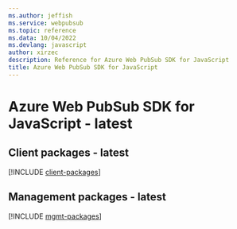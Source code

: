 ```yaml
---
ms.author: jeffish
ms.service: webpubsub
ms.topic: reference
ms.data: 10/04/2022
ms.devlang: javascript
author: xirzec
description: Reference for Azure Web PubSub SDK for JavaScript
title: Azure Web PubSub SDK for JavaScript
---
```

# Azure Web PubSub SDK for JavaScript - latest

## Client packages - latest
[!INCLUDE [client-packages](web-pubsub-client-index.md)]
## Management packages - latest
[!INCLUDE [mgmt-packages](web-pubsub-mgmt-index.md)]
